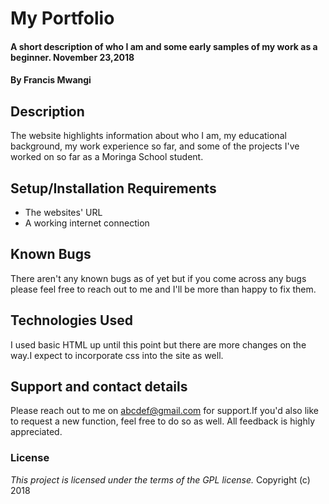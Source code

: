 # My Portfolio
#### A short description of who I am and some early samples of my work as a beginner. November 23,2018
#### By Francis Mwangi
## Description
The website highlights information about who I am, my educational background, my work experience so far, and some of the projects I've worked on so far as a Moringa School student.
## Setup/Installation Requirements
* The websites' URL
* A working internet connection
## Known Bugs
There aren't any known bugs as of yet but if you come across any bugs please feel free to reach out to me and I'll be more than happy to fix them.
## Technologies Used
I used basic HTML up until this point but there are more changes on the way.I expect to incorporate css into the site as well.
## Support and contact details
Please reach out to me on abcdef@gmail.com for support.If you'd also like to request a new function, feel free to do so as well. All feedback is highly appreciated.
### License
*This project is licensed under the terms of the GPL license.*
Copyright (c) 2018
